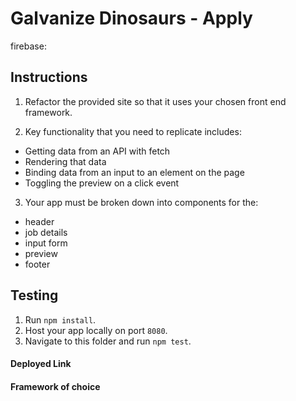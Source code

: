 # Galvanize Dinosaurs - Apply

firebase:

## Instructions

1. Refactor the provided site so that it uses your chosen front end framework.

2. Key functionality that you need to replicate includes:

* Getting data from an API with fetch
* Rendering that data
* Binding data from an input to an element on the page
* Toggling the preview on a click event

3. Your app must be broken down into components for the:

* header
* job details
* input form
* preview
* footer

## Testing

1. Run `npm install`.
2. Host your app locally on port `8080`.
3. Navigate to this folder and run `npm test`.

#### Deployed Link

#### Framework of choice
